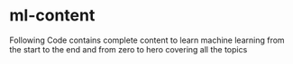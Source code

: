 # ml-content
Following Code contains complete content to learn machine learning from the start to the end and from zero to hero covering all the topics
